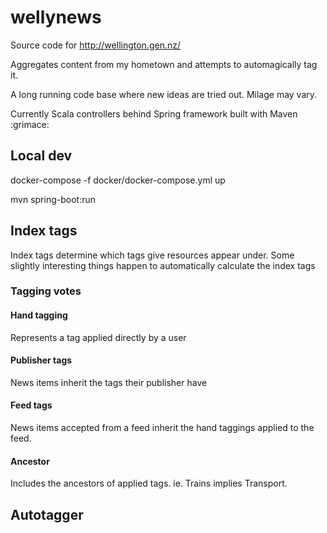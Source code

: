 # wellynews

Source code for http://wellington.gen.nz/

Aggregates content from my hometown and attempts to automagically tag it.

A long running code base where new ideas are tried out. Milage may vary.

Currently Scala controllers behind Spring framework built with Maven :grimace:


## Local dev

docker-compose -f docker/docker-compose.yml up

mvn spring-boot:run


## Index tags

Index tags determine which tags give resources appear under.
Some slightly interesting things happen to automatically calculate the index tags

### Tagging votes

#### Hand tagging

Represents a tag applied directly by a user

#### Publisher tags

News items inherit the tags their publisher have

#### Feed tags

News items accepted from a feed inherit the hand taggings applied to the feed.

#### Ancestor

Includes the ancestors of applied tags.
ie. Trains implies Transport.


## Autotagger

